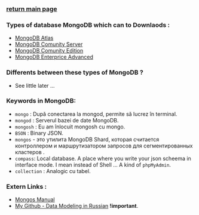 ### [return main page](../README.md)

### Types of database MongoDB which can to Downlaods :
* [MongoDB Atlas](https://www.mongodb.com/try)
* [MongoDB Comunity Server](https://www.mongodb.com/try/download/community)
* [MongoDB Comunity Edition](https://www.mongodb.com/try/download/community-edition)
* [MongoDB Enterprice Advanced](https://www.mongodb.com/try/download/enterprise)

### Differents between these types of MongoDB ?
* See little later ...

### Keywords in MongoDB: 
* `mongo` : După conectarea la mongod, permite să lucrez în terminal.
* `mongod` : Serverul bazei de date MongoDB.
* `mongosh` : Eu am înlocuit mongosh cu mongo.
* `BSON` : Binary JSON.
* `mongos` - это утилита MongoDB Shard, которая считается контроллером и маршрутизатором запросов для сегментированных кластеров .
*  `compass`: Local database. A place where you write your json scheema in interface mode. I mean instead of Shell ... A kind of `phpMyAdmin`.
* `collection` : Analogic cu tabel.

### Extern Links :
* [Mongos Manual](https://www.mongodb.com/docs/manual/reference/program/mongos/)
* [My Github - Data Modeling in Russian]() **!important**.
